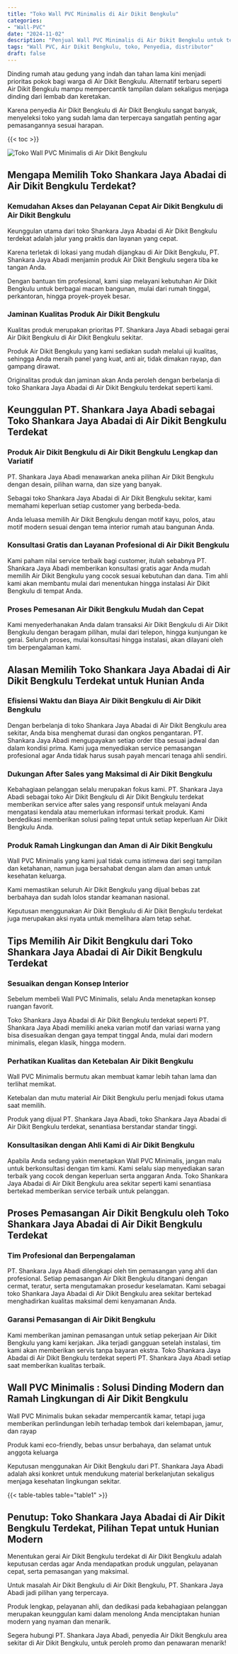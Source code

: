```yaml
---
title: "Toko Wall PVC Minimalis di Air Dikit Bengkulu"
categories: 
- "Wall-PVC"
date: "2024-11-02"
description: "Penjual Wall PVC Minimalis di Air Dikit Bengkulu untuk tempat tinggal, kantor, serta ritel. Panel berkualitas, beragam motif, variasi warna menarik, beserta layanan pemasangan dikerjakan oleh tenaga ahli berpengalaman serta jaminan resmi!|Servis penjualan Wall PVC Minimalis di Air Dikit Bengkulu untuk kebutuhan tempat tinggal, perkantoran, maupun ritel, beserta panel terbaik dan instalasi oleh teknisi berpengalaman dan kepastian resmi.|Solusi Wall PVC Minimalis di Air Dikit Bengkulu yang andal bagi hunian, perkantoran, serta toko, bersama panel unggulan dan penempatan oleh tim ahli dan jaminan resmi.|Distribusi Wall PVC Minimalis di Air Dikit Bengkulu untuk rumah, kantor, dan gerai, dengan produk unggulan dan pemasangan dikerjakan oleh teknisi berpengalaman, lengkap beserta garansi resmi.}"
tags: "Wall PVC, Air Dikit Bengkulu, toko, Penyedia, distributor"
draft: false
---
```


Dinding rumah atau gedung yang indah dan tahan lama kini menjadi prioritas pokok bagi warga di Air Dikit Bengkulu. Alternatif terbaru seperti Air Dikit Bengkulu mampu mempercantik tampilan dalam sekaligus menjaga dinding dari lembab dan keretakan.

Karena penyedia Air Dikit Bengkulu di Air Dikit Bengkulu sangat banyak, menyeleksi toko yang sudah lama dan terpercaya sangatlah penting agar pemasangannya sesuai harapan.

{{< toc >}}

![Toko Wall PVC Minimalis di Air Dikit Bengkulu](/images/Wall-PVC/Toko-Wall-PVC-Minimalis-di-Air-Dikit-Bengkulu.png)


## Mengapa Memilih Toko Shankara Jaya Abadai di Air Dikit Bengkulu Terdekat?

### Kemudahan Akses dan Pelayanan Cepat Air Dikit Bengkulu di Air Dikit Bengkulu

Keunggulan utama dari toko Shankara Jaya Abadai di Air Dikit Bengkulu terdekat adalah jalur yang praktis dan layanan yang cepat.

Karena terletak di lokasi yang mudah dijangkau di Air Dikit Bengkulu, PT. Shankara Jaya Abadi menjamin produk Air Dikit Bengkulu segera tiba ke tangan Anda.

Dengan bantuan tim profesional, kami siap melayani kebutuhan Air Dikit Bengkulu untuk berbagai macam bangunan, mulai dari rumah tinggal, perkantoran, hingga proyek-proyek besar.

### Jaminan Kualitas Produk Air Dikit Bengkulu

Kualitas produk merupakan prioritas PT. Shankara Jaya Abadi sebagai gerai Air Dikit Bengkulu di Air Dikit Bengkulu sekitar.

Produk Air Dikit Bengkulu yang kami sediakan sudah melalui uji kualitas, sehingga Anda meraih panel yang kuat, anti air, tidak dimakan rayap, dan gampang dirawat.

Originalitas produk dan jaminan akan Anda peroleh dengan berbelanja di toko Shankara Jaya Abadai di Air Dikit Bengkulu terdekat seperti kami.

## Keunggulan PT. Shankara Jaya Abadi sebagai Toko Shankara Jaya Abadai di Air Dikit Bengkulu Terdekat

### Produk Air Dikit Bengkulu di Air Dikit Bengkulu Lengkap dan Variatif

PT. Shankara Jaya Abadi menawarkan aneka pilihan Air Dikit Bengkulu dengan desain, pilihan warna, dan size yang banyak.

Sebagai toko Shankara Jaya Abadai di Air Dikit Bengkulu sekitar, kami memahami keperluan setiap customer yang berbeda-beda.

Anda leluasa memilih Air Dikit Bengkulu dengan motif kayu, polos, atau motif modern sesuai dengan tema interior rumah atau bangunan Anda.

### Konsultasi Gratis dan Layanan Profesional di Air Dikit Bengkulu

Kami paham nilai service terbaik bagi customer, itulah sebabnya PT. Shankara Jaya Abadi memberikan konsultasi gratis agar Anda mudah memilih Air Dikit Bengkulu yang cocok sesuai kebutuhan dan dana. Tim ahli kami akan membantu mulai dari menentukan hingga instalasi Air Dikit Bengkulu di tempat Anda.

### Proses Pemesanan Air Dikit Bengkulu Mudah dan Cepat

Kami menyederhanakan Anda dalam transaksi Air Dikit Bengkulu di Air Dikit Bengkulu dengan beragam pilihan, mulai dari telepon, hingga kunjungan ke gerai. Seluruh proses, mulai konsultasi hingga instalasi, akan dilayani oleh tim berpengalaman kami.

## Alasan Memilih Toko Shankara Jaya Abadai di Air Dikit Bengkulu Terdekat untuk Hunian Anda

### Efisiensi Waktu dan Biaya Air Dikit Bengkulu di Air Dikit Bengkulu

Dengan berbelanja di toko Shankara Jaya Abadai di Air Dikit Bengkulu area sekitar, Anda bisa menghemat durasi dan ongkos pengantaran. PT. Shankara Jaya Abadi mengupayakan setiap order tiba sesuai jadwal dan dalam kondisi prima. Kami juga menyediakan service pemasangan profesional agar Anda tidak harus susah payah mencari tenaga ahli sendiri.

### Dukungan After Sales yang Maksimal di Air Dikit Bengkulu

Kebahagiaan pelanggan selalu merupakan fokus kami. PT. Shankara Jaya Abadi sebagai toko Air Dikit Bengkulu di Air Dikit Bengkulu terdekat memberikan service after sales yang responsif untuk melayani Anda mengatasi kendala atau memerlukan informasi terkait produk. Kami berdedikasi memberikan solusi paling tepat untuk setiap keperluan Air Dikit Bengkulu Anda.

### Produk Ramah Lingkungan dan Aman di Air Dikit Bengkulu

 Wall PVC Minimalis  yang kami jual tidak cuma istimewa dari segi tampilan dan ketahanan, namun juga bersahabat dengan alam dan aman untuk kesehatan keluarga.

Kami memastikan seluruh Air Dikit Bengkulu yang dijual bebas zat berbahaya dan sudah lolos standar keamanan nasional.

Keputusan menggunakan Air Dikit Bengkulu di Air Dikit Bengkulu terdekat juga merupakan aksi nyata untuk memelihara alam tetap sehat.

## Tips Memilih Air Dikit Bengkulu dari Toko Shankara Jaya Abadai di Air Dikit Bengkulu Terdekat

### Sesuaikan dengan Konsep Interior 

Sebelum membeli Wall PVC Minimalis, selalu Anda menetapkan konsep ruangan favorit.

Toko Shankara Jaya Abadai di Air Dikit Bengkulu terdekat seperti PT. Shankara Jaya Abadi memiliki aneka varian motif dan variasi warna yang bisa disesuaikan dengan gaya tempat tinggal Anda, mulai dari modern minimalis, elegan klasik, hingga modern.

### Perhatikan Kualitas dan Ketebalan Air Dikit Bengkulu

 Wall PVC Minimalis  bermutu akan membuat kamar lebih tahan lama dan terlihat memikat.

Ketebalan dan mutu material Air Dikit Bengkulu perlu menjadi fokus utama saat memilih.

Produk yang dijual PT. Shankara Jaya Abadi, toko Shankara Jaya Abadai di Air Dikit Bengkulu terdekat, senantiasa berstandar standar tinggi.

### Konsultasikan dengan Ahli Kami di Air Dikit Bengkulu

Apabila Anda sedang yakin menetapkan Wall PVC Minimalis, jangan malu untuk berkonsultasi dengan tim kami. Kami selalu siap menyediakan saran terbaik yang cocok dengan keperluan serta anggaran Anda. Toko Shankara Jaya Abadai di Air Dikit Bengkulu area sekitar seperti kami senantiasa bertekad memberikan service terbaik untuk pelanggan.

## Proses Pemasangan Air Dikit Bengkulu oleh Toko Shankara Jaya Abadai di Air Dikit Bengkulu Terdekat

### Tim Profesional dan Berpengalaman

PT. Shankara Jaya Abadi dilengkapi oleh tim pemasangan yang ahli dan profesional. Setiap pemasangan Air Dikit Bengkulu ditangani dengan cermat, teratur, serta mengutamakan prosedur keselamatan. Kami sebagai toko Shankara Jaya Abadai di Air Dikit Bengkulu area sekitar bertekad menghadirkan kualitas maksimal demi kenyamanan Anda.

### Garansi Pemasangan di Air Dikit Bengkulu

Kami memberikan jaminan pemasangan untuk setiap pekerjaan Air Dikit Bengkulu yang kami kerjakan. Jika terjadi gangguan setelah instalasi, tim kami akan memberikan servis tanpa bayaran ekstra. Toko Shankara Jaya Abadai di Air Dikit Bengkulu terdekat seperti PT. Shankara Jaya Abadi setiap saat memberikan kualitas terbaik.

##  Wall PVC Minimalis : Solusi Dinding Modern dan Ramah Lingkungan di Air Dikit Bengkulu

 Wall PVC Minimalis  bukan sekadar mempercantik kamar, tetapi juga memberikan perlindungan lebih terhadap tembok dari kelembapan, jamur, dan rayap

Produk kami eco-friendly, bebas unsur berbahaya, dan selamat untuk anggota keluarga

Keputusan menggunakan Air Dikit Bengkulu dari PT. Shankara Jaya Abadi adalah aksi konkret untuk mendukung material berkelanjutan sekaligus menjaga kesehatan lingkungan sekitar.

{{< table-tables table="table1" >}}

## Penutup: Toko Shankara Jaya Abadai di Air Dikit Bengkulu Terdekat, Pilihan Tepat untuk Hunian Modern

Menentukan gerai Air Dikit Bengkulu terdekat di Air Dikit Bengkulu adalah keputusan cerdas agar Anda mendapatkan produk unggulan, pelayanan cepat, serta pemasangan yang maksimal.

Untuk masalah Air Dikit Bengkulu di Air Dikit Bengkulu, PT. Shankara Jaya Abadi jadi pilihan yang terpercaya.

Produk lengkap, pelayanan ahli, dan dedikasi pada kebahagiaan pelanggan merupakan keunggulan kami dalam menolong Anda menciptakan hunian modern yang nyaman dan menarik.

Segera hubungi PT. Shankara Jaya Abadi, penyedia Air Dikit Bengkulu area sekitar di Air Dikit Bengkulu, untuk peroleh promo dan penawaran menarik!